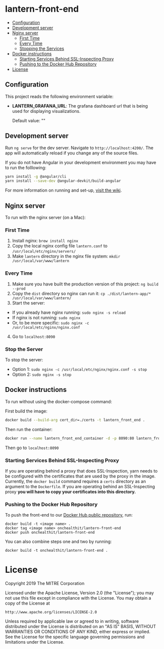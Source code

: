 # lantern-front-end


* [Configuration](#configuration)
* [Development server](#development-server)
* [Nginx server](#nginx-server)
  * [First Time](#first-time)
  * [Every Time](#every-time)
  * [Stopping the Services](#stop-the-server)
* [Docker instructions](#docker-instructions)
  * [Starting Services Behind SSL-Inspecting Proxy](#starting-services-behind-ssl-inspecting-proxy)
  * [Pushing to the Docker Hub Repository](#pushing-to-the-docker-hub-repository)
* [License](#license)

## Configuration
This project reads the following environment variable:

* **LANTERN_GRAFANA_URL**: The grafana dashboard url that is being used for displaying visualizations.

  Default value: ""

## Development server

Run `ng serve` for the dev server. Navigate to `http://localhost:4200/`. The app will automatically reload if you change any of the source files.

If you do not have Angular in your development environment you may have to run the folllowing:
```bash
yarn install -g @angular/cli
yarn install --save-dev @angular-devkit/build-angular
```

For more information on running and set-up, [visit the wiki](https://github.com/onc-healthit/lantern-front-end/wiki).

## Nginx server

To run with the nginx server (on a Mac):

### First Time
1. Install nginx: `brew install nginx`
2. Copy the local nginx config file `lantern.conf` to `/usr/local/etc/nginx/servers/`
3. Make `lantern` directory in the nginx file system: `mkdir /usr/local/var/www/lantern`

### Every Time
1. Make sure you have built the production version of this project: `ng build --prod`
2. Copy the `dist` directory so nginx can run it: `cp ./dist/lantern-app/* /usr/local/var/www/lantern/`
3. Start the server:
  - If you already have nginx running: `sudo nginx -s reload`
  - If nginx is not running: `sudo nginx`
  - Or, to be more specific: `sudo nginx -c /usr/local/etc/nginx/nginx.conf`
4. Go to `localhost:8090`

### Stop the Server
To stop the server:
  - Option 1: `sudo nginx -c /usr/local/etc/nginx/nginx.conf -s stop`
  - Option 2: `sudo nginx -s stop`

## Docker instructions

To run without using the docker-compose command:

First build the image:

```bash
docker build --build-arg cert_dir=./certs -t lantern_front_end .
```

Then run the container:

```bash
docker run --name lantern_front_end_container -d -p 8090:80 lantern_front_end
```

Then go to `localhost:8090`

### Starting Services Behind SSL-Inspecting Proxy
If you are operating behind a proxy that does SSL-Inspection, yarn needs to be configured with the certificates that are used by the proxy in the image. Currently, the `docker build` command requires a `certs` directory as an argument to the `Dockerfile`. If you are operating behind an SSL-Inspecting proxy **you will have to copy your certificates into this directory.**

### Pushing to the Docker Hub Repository
To push the front-end to our [Docker Hub public repository](https://hub.docker.com/repository/docker/onchealthit/lantern-front-end), run:

```
docker build -t <image name> .
docker tag <image name> onchealthit/lantern-front-end
docker push onchealthit/lantern-front-end
```

You can also combine steps one and two by running:
```
docker build -t onchealthit/lantern-front-end .
```

# License

Copyright 2019 The MITRE Corporation

Licensed under the Apache License, Version 2.0 (the "License"); you may not use this file except in compliance with the License. You may obtain a copy of the License at

```
http://www.apache.org/licenses/LICENSE-2.0
```

Unless required by applicable law or agreed to in writing, software distributed under the License is distributed on an "AS IS" BASIS, WITHOUT WARRANTIES OR CONDITIONS OF ANY KIND, either express or implied. See the License for the specific language governing permissions and limitations under the License.

